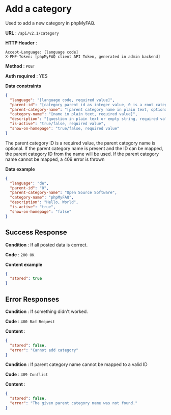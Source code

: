 # Add a category

Used to add a new category in phpMyFAQ.

**URL** : `/api/v2.1/category`

**HTTP Header** :

```
Accept-Language: [language code]
X-PMF-Token: [phpMyFAQ client API Token, generated in admin backend]
```

**Method** : `POST`

**Auth required** : YES

**Data constraints**

```json
{
  "language": "[language code, required value]",
  "parent-id": "[category parent id as integer value, 0 is a root category, required value]",
  "parent-category-name": "[parent category name in plain text, optional value]",
  "category-name": "[name in plain text, required value]",
  "description": "[question in plain text or empty string, required value]",
  "is-active": "true/false, required value",
  "show-on-homepage": "true/false, required value"
}
```

The parent category ID is a required value, the parent category name is optional. If the parent category name is present
and the ID can be mapped, the parent category ID from the name will be used. If the parent category name cannot be
mapped, a 409 error is thrown

**Data example**

```json
{
  "language": "de",
  "parent-id": "0",
  "parent-category-name": "Open Source Software",
  "category-name": "phpMyFAQ",
  "description": "Hello, World",
  "is-active": "true",
  "show-on-homepage": "false"
}
```

## Success Response

**Condition** : If all posted data is correct.

**Code** : `200 OK`

**Content example**

```json
{
  "stored": true
}
```

## Error Responses

**Condition** : If something didn't worked.

**Code** : `400 Bad Request`

**Content** :

```json
{
  "stored": false,
  "error": "Cannot add category"
}
```

**Condition** : If parent category name cannot be mapped to a valid ID

**Code** : `409 Conflict`

**Content** :

```json
{
  "stored": false,
  "error": "The given parent category name was not found."
}
```
